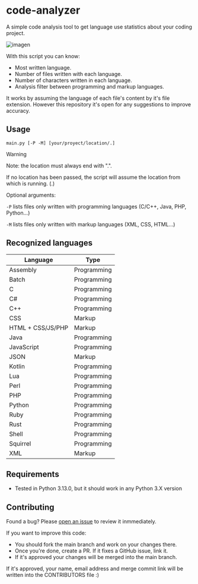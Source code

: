 # code-analyzer
A simple code analysis tool to get language use statistics about your coding project.

![imagen](https://github.com/user-attachments/assets/8ce5109b-4932-44c1-a392-c8ddb7a245d1)

With this script you can know:
- Most written language.
- Number of files written with each language.
- Number of characters written in each language.
- Analysis filter between programming and markup languages.

It works by assuming the language of each file's content by it's file extension. However this repository it's open for any suggestions to improve accuracy. 

## Usage
```
main.py [-P -M] [your/proyect/location/.]
```

> [!WARNING]
> Note: the location must always end with ".".

If no location has been passed, the script will assume the location from which is running. (.)

Optional arguments:

`-P` lists files only written with programming languages (C/C++, Java, PHP, Python...)

`-M` lists files only written with markup languages (XML, CSS, HTML...)

## Recognized languages

| Language          | Type       |
|-------------------|------------|
| Assembly          | Programming|
| Batch             | Programming|
| C                 | Programming|
| C#                | Programming|
| C++               | Programming|
| CSS               | Markup     |
| HTML + CSS/JS/PHP | Markup     |
| Java              | Programming|
| JavaScript        | Programming|
| JSON              | Markup     |
| Kotlin            | Programming|
| Lua               | Programming|
| Perl              | Programming|
| PHP               | Programming|
| Python            | Programming|
| Ruby              | Programming|
| Rust              | Programming|
| Shell             | Programming|
| Squirrel          | Programming|
| XML               | Markup     |

## Requirements
- Tested in Python 3.13.0, but it should work in any Python 3.X version

## Contributing
Found a bug? Please [open an issue](https://github.com/Gathub22/code-analyzer/issues/new/choose) to review it inmmediately.

If you want to improve this code:
- You should fork the main branch and work on your changes there.
- Once you're done, create a PR. If it fixes a GitHub issue, link it.
- If it's approved your changes will be merged into the main branch.

If it's approved, your name, email address and merge commit link will be written into the CONTRIBUTORS file :)
